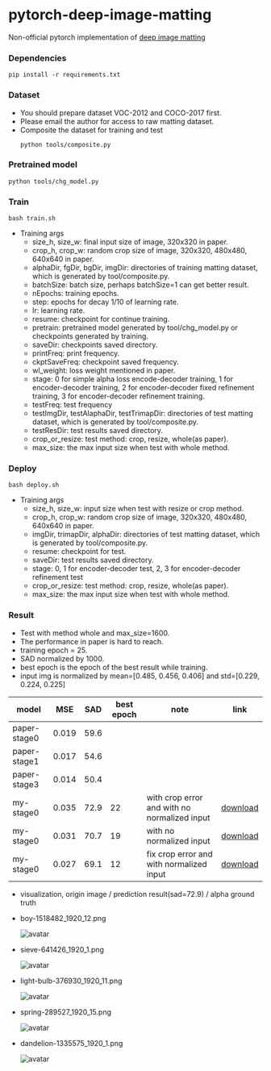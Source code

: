# pytorch-deep-image-matting

Non-official pytorch implementation of [deep image matting](http://openaccess.thecvf.com/content_cvpr_2017/papers/Xu_Deep_Image_Matting_CVPR_2017_paper.pdf)

### Dependencies
```
pip install -r requirements.txt
```

### Dataset
* You should prepare dataset VOC-2012 and COCO-2017 first.
* Please email the author for access to raw matting dataset.
* Composite the dataset for training and test
  ```
  python tools/composite.py
  ```

### Pretrained model
```
python tools/chg_model.py
```

### Train
```
bash train.sh
```
* Training args
  * size_h, size_w: final input size of image, 320x320 in paper.
  * crop_h, crop_w: random crop size of image, 320x320, 480x480, 640x640 in paper.
  * alphaDir, fgDir, bgDir, imgDir: directories of training matting dataset, which is generated by tool/composite.py.
  * batchSize: batch size, perhaps batchSize=1 can get better result.
  * nEpochs: training epochs.
  * step: epochs for decay 1/10 of learning rate.
  * lr: learning rate.
  * resume: checkpoint for continue training.
  * pretrain: pretrained model generated by tool/chg_model.py or checkpoints generated by training.
  * saveDir: checkpoints saved directory.
  * printFreq: print frequency.
  * ckptSaveFreq: checkpoint saved frequency.
  * wl_weight: loss weight mentioned in paper.
  * stage: 0 for simple alpha loss encode-decoder training, 1 for encoder-decoder training, 2 for encoder-decoder fixed refinement training, 3 for encoder-decoder refinement training.
  * testFreq: test frequency
  * testImgDir, testAlaphaDir, testTrimapDir: directories of test matting dataset, which is generated by tool/composite.py.
  * testResDir: test results saved directory.
  * crop_or_resize: test method: crop, resize, whole(as paper).
  * max_size: the max input size when test with whole method.
  

### Deploy
```
bash deploy.sh
```
* Training args
  * size_h, size_w: input size when test with resize or crop method.
  * crop_h, crop_w: random crop size of image, 320x320, 480x480, 640x640 in paper.
  * imgDir, trimapDir, alphaDir: directories of test matting dataset, which is generated by tool/composite.py.
  * resume: checkpoint for test.
  * saveDir: test results saved directory.
  * stage: 0, 1 for encoder-decoder test, 2, 3 for encoder-decoder refinement test
  * crop_or_resize: test method: crop, resize, whole(as paper).
  * max_size: the max input size when test with whole method.

### Result
* Test with method whole and max_size=1600.
* The performance in paper is hard to reach.
* training epoch = 25.
* SAD normalized by 1000.
* best epoch is the epoch of the best result while training.
* input img is normalized by mean=[0.485, 0.456, 0.406] and std=[0.229, 0.224, 0.225]

|     model    |  MSE  |  SAD | best epoch | note | link |
| ------------ | ----- | ---- | ---------- | ---- | ---- |
| paper-stage0 | 0.019 | 59.6 |            |      |      |
| paper-stage1 | 0.017 | 54.6 |            |      |      |
| paper-stage3 | 0.014 | 50.4 |            |      |      |
|   my-stage0  | 0.035 | 72.9 |     22     | with crop error and with no normalized input |[download](https://github.com/huochaitiantang/pytorch-deep-image-matting/releases/download/v1.0/my_stage0_sad_72.9.pth)|
|   my-stage0  | 0.031 | 70.7 |     19     | with no normalized input |[download](https://github.com/huochaitiantang/pytorch-deep-image-matting/releases/download/v1.1/stage0_fix_crop_error_e19_sad_70.7.pth)|
|   my-stage0  | 0.027 | 69.1 |     12     | fix crop error and with normalized input |[download](https://github.com/huochaitiantang/pytorch-deep-image-matting/releases/download/v1.1/stage0_norm_e12_sad_69.1.pth)|

 
* visualization, origin image / prediction result(sad=72.9) / alpha ground truth

* boy-1518482_1920_12.png

  ![avatar](/result/example/boy-1518482_1920_12.png)

* sieve-641426_1920_1.png

  ![avatar](/result/example/sieve-641426_1920_1.png)

* light-bulb-376930_1920_11.png

  ![avatar](/result/example/light-bulb-376930_1920_11.png)

* spring-289527_1920_15.png

  ![avatar](/result/example/spring-289527_1920_15.png)

* dandelion-1335575_1920_1.png

  ![avatar](/result/example/dandelion-1335575_1920_1.png)
